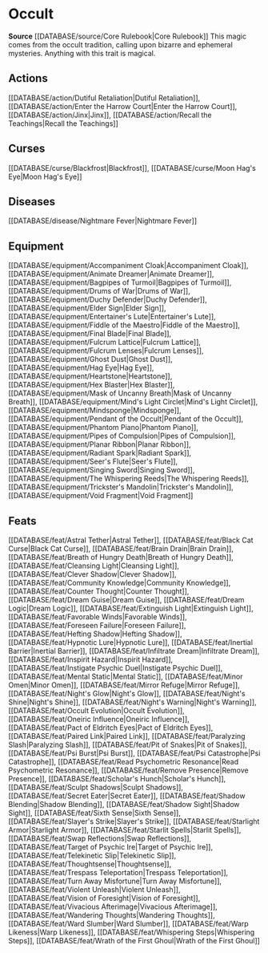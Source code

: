 ﻿---
id: '120'
name: Occult
rarity: Common
rus_type_level: null
source: '[[DATABASE/source/Core Rulebook|Core Rulebook]]'
trait:
- Occult
type: Trait

---
# Occult

**Source** [[DATABASE/source/Core Rulebook|Core Rulebook]] 
This magic comes from the occult tradition, calling upon bizarre and ephemeral mysteries. Anything with this trait is magical.

## Actions

[[DATABASE/action/Dutiful Retaliation|Dutiful Retaliation]], [[DATABASE/action/Enter the Harrow Court|Enter the Harrow Court]], [[DATABASE/action/Jinx|Jinx]], [[DATABASE/action/Recall the Teachings|Recall the Teachings]]

## Curses

[[DATABASE/curse/Blackfrost|Blackfrost]], [[DATABASE/curse/Moon Hag's Eye|Moon Hag's Eye]]

## Diseases

[[DATABASE/disease/Nightmare Fever|Nightmare Fever]]

## Equipment

[[DATABASE/equipment/Accompaniment Cloak|Accompaniment Cloak]], [[DATABASE/equipment/Animate Dreamer|Animate Dreamer]], [[DATABASE/equipment/Bagpipes of Turmoil|Bagpipes of Turmoil]], [[DATABASE/equipment/Drums of War|Drums of War]], [[DATABASE/equipment/Duchy Defender|Duchy Defender]], [[DATABASE/equipment/Elder Sign|Elder Sign]], [[DATABASE/equipment/Entertainer's Lute|Entertainer's Lute]], [[DATABASE/equipment/Fiddle of the Maestro|Fiddle of the Maestro]], [[DATABASE/equipment/Final Blade|Final Blade]], [[DATABASE/equipment/Fulcrum Lattice|Fulcrum Lattice]], [[DATABASE/equipment/Fulcrum Lenses|Fulcrum Lenses]], [[DATABASE/equipment/Ghost Dust|Ghost Dust]], [[DATABASE/equipment/Hag Eye|Hag Eye]], [[DATABASE/equipment/Heartstone|Heartstone]], [[DATABASE/equipment/Hex Blaster|Hex Blaster]], [[DATABASE/equipment/Mask of Uncanny Breath|Mask of Uncanny Breath]], [[DATABASE/equipment/Mind's Light Circlet|Mind's Light Circlet]], [[DATABASE/equipment/Mindsponge|Mindsponge]], [[DATABASE/equipment/Pendant of the Occult|Pendant of the Occult]], [[DATABASE/equipment/Phantom Piano|Phantom Piano]], [[DATABASE/equipment/Pipes of Compulsion|Pipes of Compulsion]], [[DATABASE/equipment/Planar Ribbon|Planar Ribbon]], [[DATABASE/equipment/Radiant Spark|Radiant Spark]], [[DATABASE/equipment/Seer's Flute|Seer's Flute]], [[DATABASE/equipment/Singing Sword|Singing Sword]], [[DATABASE/equipment/The Whispering Reeds|The Whispering Reeds]], [[DATABASE/equipment/Trickster's Mandolin|Trickster's Mandolin]], [[DATABASE/equipment/Void Fragment|Void Fragment]]

## Feats

[[DATABASE/feat/Astral Tether|Astral Tether]], [[DATABASE/feat/Black Cat Curse|Black Cat Curse]], [[DATABASE/feat/Brain Drain|Brain Drain]], [[DATABASE/feat/Breath of Hungry Death|Breath of Hungry Death]], [[DATABASE/feat/Cleansing Light|Cleansing Light]], [[DATABASE/feat/Clever Shadow|Clever Shadow]], [[DATABASE/feat/Community Knowledge|Community Knowledge]], [[DATABASE/feat/Counter Thought|Counter Thought]], [[DATABASE/feat/Dream Guise|Dream Guise]], [[DATABASE/feat/Dream Logic|Dream Logic]], [[DATABASE/feat/Extinguish Light|Extinguish Light]], [[DATABASE/feat/Favorable Winds|Favorable Winds]], [[DATABASE/feat/Foreseen Failure|Foreseen Failure]], [[DATABASE/feat/Hefting Shadow|Hefting Shadow]], [[DATABASE/feat/Hypnotic Lure|Hypnotic Lure]], [[DATABASE/feat/Inertial Barrier|Inertial Barrier]], [[DATABASE/feat/Infiltrate Dream|Infiltrate Dream]], [[DATABASE/feat/Inspirit Hazard|Inspirit Hazard]], [[DATABASE/feat/Instigate Psychic Duel|Instigate Psychic Duel]], [[DATABASE/feat/Mental Static|Mental Static]], [[DATABASE/feat/Minor Omen|Minor Omen]], [[DATABASE/feat/Mirror Refuge|Mirror Refuge]], [[DATABASE/feat/Night's Glow|Night's Glow]], [[DATABASE/feat/Night's Shine|Night's Shine]], [[DATABASE/feat/Night's Warning|Night's Warning]], [[DATABASE/feat/Occult Evolution|Occult Evolution]], [[DATABASE/feat/Oneiric Influence|Oneiric Influence]], [[DATABASE/feat/Pact of Eldritch Eyes|Pact of Eldritch Eyes]], [[DATABASE/feat/Paired Link|Paired Link]], [[DATABASE/feat/Paralyzing Slash|Paralyzing Slash]], [[DATABASE/feat/Pit of Snakes|Pit of Snakes]], [[DATABASE/feat/Psi Burst|Psi Burst]], [[DATABASE/feat/Psi Catastrophe|Psi Catastrophe]], [[DATABASE/feat/Read Psychometric Resonance|Read Psychometric Resonance]], [[DATABASE/feat/Remove Presence|Remove Presence]], [[DATABASE/feat/Scholar's Hunch|Scholar's Hunch]], [[DATABASE/feat/Sculpt Shadows|Sculpt Shadows]], [[DATABASE/feat/Secret Eater|Secret Eater]], [[DATABASE/feat/Shadow Blending|Shadow Blending]], [[DATABASE/feat/Shadow Sight|Shadow Sight]], [[DATABASE/feat/Sixth Sense|Sixth Sense]], [[DATABASE/feat/Slayer's Strike|Slayer's Strike]], [[DATABASE/feat/Starlight Armor|Starlight Armor]], [[DATABASE/feat/Starlit Spells|Starlit Spells]], [[DATABASE/feat/Swap Reflections|Swap Reflections]], [[DATABASE/feat/Target of Psychic Ire|Target of Psychic Ire]], [[DATABASE/feat/Telekinetic Slip|Telekinetic Slip]], [[DATABASE/feat/Thoughtsense|Thoughtsense]], [[DATABASE/feat/Trespass Teleportation|Trespass Teleportation]], [[DATABASE/feat/Turn Away Misfortune|Turn Away Misfortune]], [[DATABASE/feat/Violent Unleash|Violent Unleash]], [[DATABASE/feat/Vision of Foresight|Vision of Foresight]], [[DATABASE/feat/Vivacious Afterimage|Vivacious Afterimage]], [[DATABASE/feat/Wandering Thoughts|Wandering Thoughts]], [[DATABASE/feat/Ward Slumber|Ward Slumber]], [[DATABASE/feat/Warp Likeness|Warp Likeness]], [[DATABASE/feat/Whispering Steps|Whispering Steps]], [[DATABASE/feat/Wrath of the First Ghoul|Wrath of the First Ghoul]]